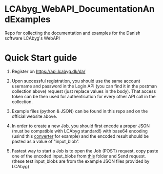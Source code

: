 # LCAbyg_WebAPI_DocumentationAndExamples
Repo for collecting the documentation and examples for the Danish software LCAbyg's WebAPI

# Quick Start guide

1. Register on https://api.lcabyg.dk/da/
2. Upon successful registration, you should use the same account username and password in the Login API (you can find it in the postman collection above) request (just replace values in the body). That access token can be then used for authentication for every other API call in the collection.
3. Example files (python & JSON) can be found in this repo and on the official website above.

4. In order to create a new Job, you should first encode a proper JSON (must be compatible with LCAbyg standard!) with base64 encoding (usind this [converter](https://codebeautify.org/json-to-base64-converter) for example) and the encoded result should be pasted as a value of "input_blob".
5. Fastest way to start a Job is to open the Job (POST) request, copy paste one of the encoded input_blobs from [this](https://github.com/3dbyggeri/LCAbyg_WebAPI_DocumentationAndExamples/tree/main/examples/input_blob_test_files) folder and Send request. (these test input_blobs are from the example JSON files provided by LCAbyg)
